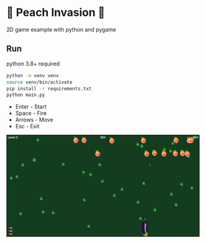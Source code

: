 # 🍑 Peach Invasion 🍆 ️

2D game example with python and pygame

## Run
python 3.8+ required

```sh
python -m venv venv
source venv/bin/activate
pip install -r requirements.txt
python main.py
```

- Enter - Start
- Space - Fire
- Arrows - Move
- Esc - Exit

![screenshot](screenshot.png)
